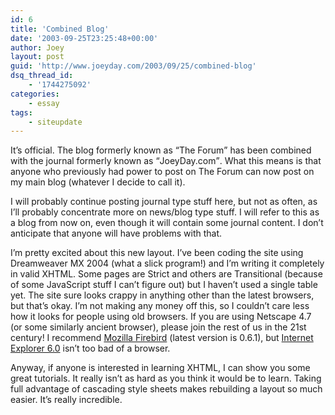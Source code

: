 ```yaml
---
id: 6
title: 'Combined Blog'
date: '2003-09-25T23:25:48+00:00'
author: Joey
layout: post
guid: 'http://www.joeyday.com/2003/09/25/combined-blog'
dsq_thread_id:
    - '1744275092'
categories:
    - essay
tags:
    - siteupdate
---
```


It’s official. The blog formerly known as <q>The Forum</q> has been combined with the journal formerly known as <q>JoeyDay.com</q>. What this means is that anyone who previously had power to post on The Forum can now post on my main blog (whatever I decide to call it).

I will probably continue posting journal type stuff here, but not as often, as I’ll probably concentrate more on news/blog type stuff. I will refer to this as a blog from now on, even though it will contain some journal content. I don’t anticipate that anyone will have problems with that.

I’m pretty excited about this new layout. I’ve been coding the site using Dreamweaver MX 2004 (what a slick program!) and I’m writing it completely in valid XHTML. Some pages are Strict and others are Transitional (because of some JavaScript stuff I can’t figure out) but I haven’t used a single table yet. The site sure looks crappy in anything other than the latest browsers, but that’s okay. I’m not making any money off this, so I couldn’t care less how it looks for people using old browsers. If you are using Netscape 4.7 (or some similarly ancient browser), please join the rest of us in the 21st century! I recommend [Mozilla Firebird](http://www.mozilla.org) (latest version is 0.6.1), but [Internet Explorer 6.0](http://www.microsoft.com/ie) isn’t too bad of a browser.

Anyway, if anyone is interested in learning XHTML, I can show you some great tutorials. It really isn’t as hard as you think it would be to learn. Taking full advantage of cascading style sheets makes rebuilding a layout so much easier. It’s really incredible.